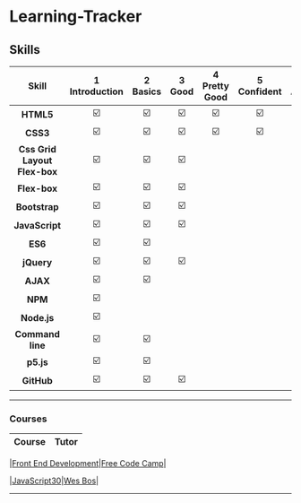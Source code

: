 # Learning-Tracker

## Skills


|Skill| 1<br>Introduction | 2<br>Basics | 3<br>Good | 4<br>Pretty Good | 5<br>Confident | 6<br>Awesome |
|:--------:|:---:|:---:|:---:|:---:|:---:|:---:|
|**HTML5**| :ballot_box_with_check: | :ballot_box_with_check: | :ballot_box_with_check: | :ballot_box_with_check: |:ballot_box_with_check: | |
|**CSS3**| :ballot_box_with_check: | :ballot_box_with_check: | :ballot_box_with_check: | :ballot_box_with_check: |:ballot_box_with_check: | |
|**Css Grid Layout Flex-box**| :ballot_box_with_check: | :ballot_box_with_check: | :ballot_box_with_check: |  |  | |
|**Flex-box**| :ballot_box_with_check: | :ballot_box_with_check: | :ballot_box_with_check: |  |  | |
|**Bootstrap**| :ballot_box_with_check: | :ballot_box_with_check: | :ballot_box_with_check: |  |  | |
|**JavaScript**| :ballot_box_with_check: | :ballot_box_with_check: | :ballot_box_with_check: |  |  | |
|**ES6**| :ballot_box_with_check: | :ballot_box_with_check: |  |  |  | |
|**jQuery**| :ballot_box_with_check: | :ballot_box_with_check: | :ballot_box_with_check: |  |  | |
|**AJAX**| :ballot_box_with_check: | :ballot_box_with_check: |  |  |  |  |
|**NPM**| :ballot_box_with_check: |  |  |  |  | |
|**Node.js**| :ballot_box_with_check: | |  |  |  | |
|**Command line**| :ballot_box_with_check: | :ballot_box_with_check: |  |  |  | |
|**p5.js**| :ballot_box_with_check: | :ballot_box_with_check: |  |  |  | |
|**GitHub**| :ballot_box_with_check: | :ballot_box_with_check: | :ballot_box_with_check: |  |  | |

---


### Courses

|Course|Tutor|
|:---:|:---:|

|[Front End Development](https://www.freecodecamp.org/highflyer910)|[Free Code Camp](https://www.freecodecamp.org)|

|[JavaScript30](https://javascript30.com/)|[Wes Bos](https://twitter.com/wesbos)|




---



